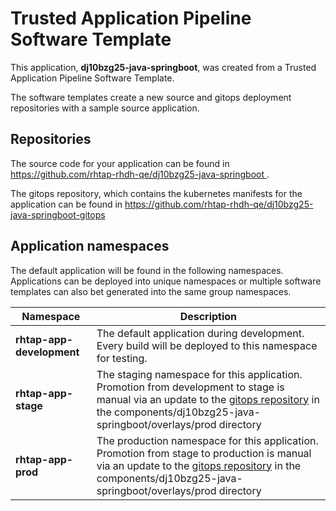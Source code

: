 # Trusted Application Pipeline Software Template

This application, **dj10bzg25-java-springboot**, was created from a Trusted Application Pipeline Software Template.

The software templates create a new source and gitops deployment repositories with a sample source application. 

## Repositories

The source code for your application can be found in [https://github.com/rhtap-rhdh-qe/dj10bzg25-java-springboot ](https://github.com/rhtap-rhdh-qe/dj10bzg25-java-springboot ).
 
The gitops repository, which contains the kubernetes manifests for the application can be found in 
[https://github.com/rhtap-rhdh-qe/dj10bzg25-java-springboot-gitops ](https://github.com/rhtap-rhdh-qe/dj10bzg25-java-springboot-gitops ) 

## Application namespaces 

The default application will be found in the following namespaces. Applications can be deployed into unique namespaces or multiple software templates can also bet generated into the same group namespaces.  

|  Namespace   |  Description   |  
| -------- | -------- |   
| **rhtap-app-development** | The default application during development. Every build will be deployed to this namespace for testing. | 
| **rhtap-app-stage** | The staging namespace for this application. Promotion from development to stage is manual via an update to the [gitops repository](https://github.com/rhtap-rhdh-qe/dj10bzg25-java-springboot-gitops ) in the components/dj10bzg25-java-springboot/overlays/prod directory |  
| **rhtap-app-prod** | The production namespace for this application. Promotion from stage to production is manual via an update to the [gitops repository](https://github.com/rhtap-rhdh-qe/dj10bzg25-java-springboot-gitops ) in the components/dj10bzg25-java-springboot/overlays/prod directory | 